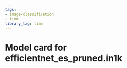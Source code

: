 ```yaml
---
tags:
- image-classification
- timm
library_tag: timm
---
```

# Model card for efficientnet_es_pruned.in1k